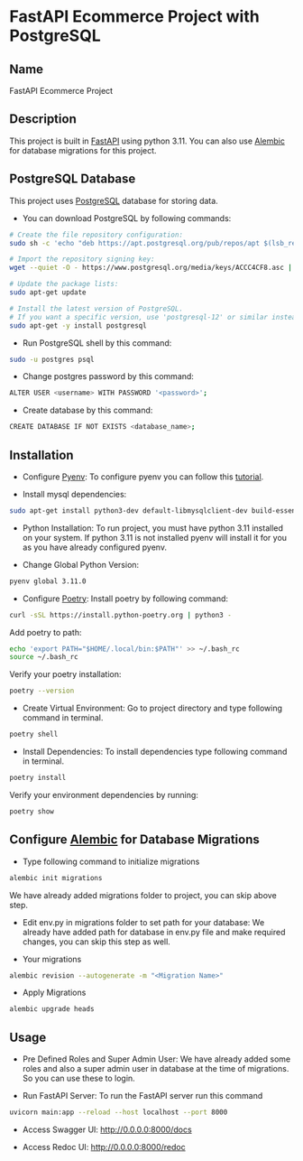 # FastAPI Ecommerce Project with PostgreSQL

## Name

FastAPI Ecommerce Project

## Description

This project is built in [FastAPI](https://fastapi.tiangolo.com/) using python 3.11.
You can also use [Alembic](https://alembic.sqlalchemy.org/en/latest/) for database migrations for this project.

## PostgreSQL Database

This project uses [PostgreSQL](https://www.postgresql.org/) database for storing data.

- You can download PostgreSQL by following commands:

```bash
# Create the file repository configuration:
sudo sh -c 'echo "deb https://apt.postgresql.org/pub/repos/apt $(lsb_release -cs)-pgdg main" > /etc/apt/sources.list.d/pgdg.list'

# Import the repository signing key:
wget --quiet -O - https://www.postgresql.org/media/keys/ACCC4CF8.asc | sudo apt-key add -

# Update the package lists:
sudo apt-get update

# Install the latest version of PostgreSQL.
# If you want a specific version, use 'postgresql-12' or similar instead of 'postgresql':
sudo apt-get -y install postgresql
```

- Run PostgreSQL shell by this command:

```bash
sudo -u postgres psql
```

- Change postgres password by this command:

```bash
ALTER USER <username> WITH PASSWORD '<password>';
```

- Create database by this command:

```bash
CREATE DATABASE IF NOT EXISTS <database_name>;
```

## Installation

- Configure [Pyenv](https://realpython.com/intro-to-pyenv/):
To configure pyenv you can follow this [tutorial](https://realpython.com/intro-to-pyenv/).

- Install mysql dependencies:
  
```bash
sudo apt-get install python3-dev default-libmysqlclient-dev build-essential
```

- Python Installation:
To run project, you must have python 3.11 installed on your system.
If python 3.11 is not installed pyenv will install it for you as you have already configured pyenv.

- Change Global Python Version:

```bash
pyenv global 3.11.0
```

- Configure [Poetry](https://python-poetry.org/):
Install poetry by following command:

```bash
curl -sSL https://install.python-poetry.org | python3 -
```

Add poetry to path:

```bash
echo 'export PATH="$HOME/.local/bin:$PATH"' >> ~/.bash_rc
source ~/.bash_rc
```

Verify your poetry installation:

```bash
poetry --version
```

- Create Virtual Environment:
Go to project directory and type following command in terminal.

```bash
poetry shell
```

- Install Dependencies:
To install dependencies type following command in terminal.

```bash
poetry install
```

Verify your environment dependencies by running:

```bash
poetry show
```

## Configure [Alembic](https://alembic.sqlalchemy.org/en/latest/) for Database Migrations

- Type following command to initialize migrations

```bash
alembic init migrations
```

We have already added migrations folder to project, you can skip above step.

- Edit env.py in migrations folder to set path for your database:
We already have added path for database in env.py file and make required changes, you can skip this step as well.

- Your migrations

```bash
alembic revision --autogenerate -m "<Migration Name>"
```

- Apply Migrations

```bash
alembic upgrade heads
```

## Usage

- Pre Defined Roles and Super Admin User:
We have already added some roles and also a super admin user in database at the time of migrations. So you can use these to login.

- Run FastAPI Server:
To run the FastAPI server run this command

```bash
uvicorn main:app --reload --host localhost --port 8000
```

- Access Swagger UI:
<http://0.0.0.0:8000/docs>

- Access Redoc UI:
<http://0.0.0.0:8000/redoc>
